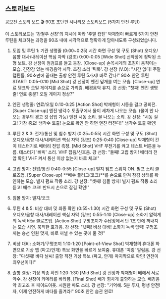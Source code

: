 ## 스토리보드

공모전 스토리 보드
🎬 90초 초단편 시나리오 스토리보드 (5가지 안전 루틴)

이 스토리보드는 '강철우 선장'의 지시에 따라 '주말 캡틴' 박재형이 빠르게 5가지 안전 루틴을 체크하는 과정을 90초 내에 시각적으로 명확하게 담아내도록 구성되었습니다.
1. 도입 및 루틴 1: 기관 생명줄 (0:00~0:25)
시간
화면 구성 및 구도 (Shot)
오디오/음향
대사/내레이션
핵심 자막 (강조)
0:00-0:05
[Wide Shot] 선착장에 정박된 소형 보트. 강 선장이 점검표를 들고 등장. [Close-up] 손목시계의 초침이 움직이는 모습.
긴장감 있는 배경음악 시작. 초침 소리 '틱톡'.
강 선장 (V.O): "시간 없다! 주말 캡틴들, 90초만에 끝내는 출항 안전 루틴 5가지! 바로 간다!"
90초 안전 루틴 START!
0:05-0:10
[Mid Shot] 강 선장이 엔진 덮개를 여는 모습. [Close-up] 연료 탱크와 오일 게이지를 손으로 가리킴.
배경음악 유지.
강 선장: "첫째! 엔진 생명줄! 연료 충분? 오일 게이지 정상?"
1. 엔진 생명줄: 연료/오일
0:10-0:25
[Action Shot] 박재형이 시동을 걸고 공회전. [Super Close-up] 엔진 냉각수 토출구에서 물이 세차게 나오는 모습. (물이 안 나오는 경우의 경고 컷 삽입 가능)
엔진 시동 소리. 물 나오는 소리.
강 선장: "시동 걸고! 가장 중요! 냉각수 토출! 눈으로 확인 안 하면 엔진 터진다!"
냉각수 토출 확인!
2. 루틴 2 & 3: 전기/통신 및 침수 방지 (0:25~0:55)
시간
화면 구성 및 구도 (Shot)
오디오/음향
대사/내레이션
핵심 자막 (강조)
0:25-0:40
[Close-up] 박재형이 간이 테스터기로 배터리 전압 측정. [Mid Shot] VHF 무전기를 켜고 테스트 버튼을 누름.
테스터기 '삐빅' 소리. VHF 잡음/신호음.
강 선장: "둘째! 고립 방지! 배터리 전압 확인! VHF 켜서 통신 이상 없는지 바로 체크!"
2. 고립 방지: 전압/통신
0:40-0:55
[Close-up] 빌지 펌프 스위치 ON. 펌프 소리 클로즈업. [Super Close-up] **배수 플러그(코크)**를 손으로 만져 잠김 상태를 확인하는 모습.
빌지 펌프 작동 소리.
강 선장: "셋째! 침몰 방지! 빌지 펌프 작동 소리 듣고! 배수 코크! 반드시 손으로 잠김 확인!"
3. 침몰 방지: 빌지/코크


3. 루틴 4 & 5: 비상 대비 및 최종 확인 (0:55~1:30)
시간
화면 구성 및 구도 (Shot)
오디오/음향
대사/내레이션
핵심 자막 (강조)
0:55-1:10
[Close-up] 소화기 압력계의 녹색 바늘 클로즈업. [Action Shot] 구명조끼가 수납장에서 단 1초 만에 꺼내지는 모습 시연.
묵직한 효과음.
강 선장: "넷째! 비상 대비! 소화기 녹색 압력! 구명조끼는 승선 인원 맞게, 바로 꺼낼 수 있는 곳에 둘 것!"
4. 비상 대비: 소화기/구명조끼
1:10-1:20
[Point-of-View Shot] 박재형의 휴대폰 화면으로 기상 앱 (파고/안개) 특보 화면을 빠르게 보여줌.
휴대폰 '띠링' 알림음.
강 선장: "다섯째! 바다 날씨! 출항 직전 기상 특보 (파고, 안개) 마지막으로 확인! 안전이 최우선이다!"
5. 출항 결정: 기상 최종 확인
1:20-1:30
[Mid Shot] 강 선장과 박재형이 배에서 서로 악수. 강 선장이 카메라를 바라봄. [Final Shot] 배가 힘차게 출항하는 모습.
배경음악 최고조 후 페이드아웃. 시원한 파도 소리.
강 선장: "기억해. 5분 투자, 평생 안전! 자, 이제 안전하게 바다를 즐겨라!"
90초 안전 습관 완료!

##
